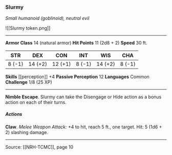 ### Slurmy
_Small humanoid (goblinoid), neutral evil_

![[Slurmy token.png]]


---

**Armor Class** 14 (natural armor)
**Hit Points** 11 (2d8 + 2)
**Speed** 30 ft.

| STR     | DEX     | CON     | INT     | WIS     | CHA     |
|---------|---------|---------|---------|---------|---------|
| 8 (-1) | 14 (+2) | 12 (+1) | 8 (-1) | 14 (+2) | 8 (-1) |

**Skills** [[perception]] +4
**Passive Perception** 12
**Languages** Common
**Challenge** 1/8 (25 XP)

---

**Nimble Escape**. Slurmy can take the Disengage or Hide action as a bonus action on each of their turns.

##### Actions
**Claw**. _Melee Weapon Attack:_ +4 to hit, reach 5 ft., one target. Hit: 5 (1d6 + 2) slashing damage.


---

Source: [[NRH-TCMC]], page 10